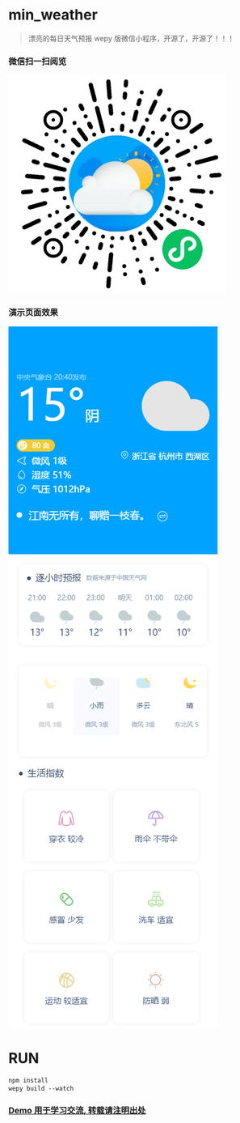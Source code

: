 # min_weather

> 漂亮的每日天气预报 wepy 版微信小程序，开源了，开源了！！！

### 微信扫一扫阅览

![](image/gh_9c0c69cec383_430.jpg)

### 演示页面效果

![](image/1616505734.png)
![](image/1616505820.png)

# RUN

```
npm install
wepy build --watch

```

### [Demo 用于学习交流, 转载请注明出处](https://github.com/andanyoung/min_weather)
